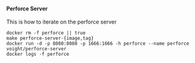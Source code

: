 #### Perforce Server

This is how to iterate on the perforce server

    docker rm -f perforce || true
    make perforce-server-{image,tag}
    docker run -d -p 8080:8080 -p 1666:1666 -h perforce --name perforce voight/perforce-server
    docker logs -f perforce

